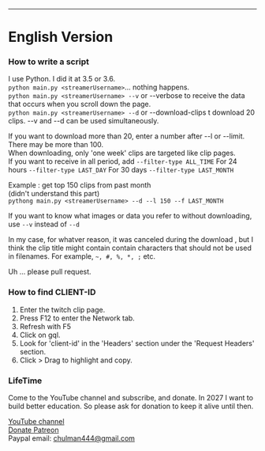 ________________________________________________________________________________

# English Version
### How to write a script

I use Python. I did it at 3.5 or 3.6.\
`python main.py <streamerUsername>`... nothing happens.\
`python main.py <streamerUsername> --v` or --verbose to receive the data that occurs when you scroll down the page.\
`python main.py <streamerUsername> --d` or --download-clips t download 20 clips. --v and --d can be used simultaneously.

If you want to download more than 20, enter a number after --l or --limit.  There may be more than 100.\
When downloading, only 'one week' clips are targeted like clip pages.\
If you want to receive in all period, add `--filter-type ALL_TIME`
For 24 hours `--filter-type LAST_DAY`
For 30 days `--filter-type LAST_MONTH`

Example : get top 150 clips from past month\
(didn't understand this part)\
`pythong main.py <streamerUsername> --d --l 150 --f LAST_MONTH`

If you want to know what images or data you refer to without downloading, use `--v` instead of `--d`

In my case, for whatver reason, it was canceled during the download , but I think the clip title might contain contain characters that should not be used in filenames. For example, `~, #, %, *, ;` etc.

Uh ... please pull request.

### How to find  CLIENT-ID
1) Enter the twitch clip page.
2) Press F12 to enter the Network tab.
3) Refresh with F5
4) Click on gql.
5) Look for 'client-id' in the 'Headers' section under the 'Request Headers' section.
6) Click > Drag to highlight and copy.

### LifeTime
Come to the YouTube channel and subscribe, and donate. In 2027 I want to build better education. So please ask for donation to keep it alive until then.

[YouTube channel](https://www.youtube.com/channel/UC0i0OcWfKJwCPzmPdxZ7ylQ)\
[Donate Patreon](https://www.patreon.com/youngim)\
Paypal email: chulman444@gmail.com
